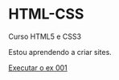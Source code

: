 # HTML-CSS
 Curso HTML5 e CSS3

Estou aprendendo a criar sites.

<a href="https://yaguitz.github.io/HTML-CSS/Exerc%C3%ADcios/ex001/index.html"> Executar o ex 001